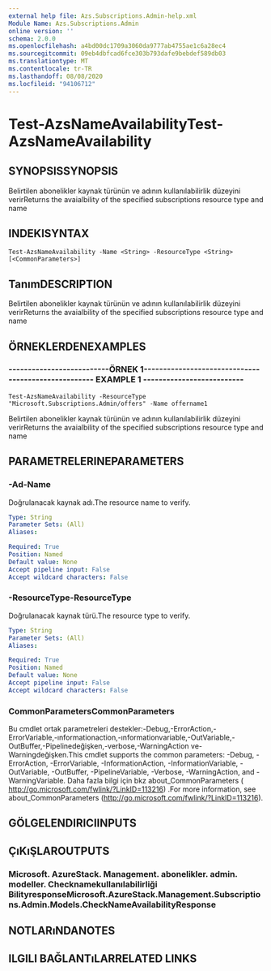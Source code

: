 ```yaml
---
external help file: Azs.Subscriptions.Admin-help.xml
Module Name: Azs.Subscriptions.Admin
online version: ''
schema: 2.0.0
ms.openlocfilehash: a4bd00dc1709a3060da9777ab4755ae1c6a28ec4
ms.sourcegitcommit: 09eb4dbfcad6fce303b793dafe9bebdef589db03
ms.translationtype: MT
ms.contentlocale: tr-TR
ms.lasthandoff: 08/08/2020
ms.locfileid: "94106712"
---
```

# <span data-ttu-id="ad338-101">Test-AzsNameAvailability</span><span class="sxs-lookup"><span data-stu-id="ad338-101">Test-AzsNameAvailability</span></span>

## <span data-ttu-id="ad338-102">SYNOPSIS</span><span class="sxs-lookup"><span data-stu-id="ad338-102">SYNOPSIS</span></span>
<span data-ttu-id="ad338-103">Belirtilen abonelikler kaynak türünün ve adının kullanılabilirlik düzeyini verir</span><span class="sxs-lookup"><span data-stu-id="ad338-103">Returns the avaialbility of the specified subscriptions resource type and name</span></span>

## <span data-ttu-id="ad338-104">INDEKI</span><span class="sxs-lookup"><span data-stu-id="ad338-104">SYNTAX</span></span>

```
Test-AzsNameAvailability -Name <String> -ResourceType <String> [<CommonParameters>]
```

## <span data-ttu-id="ad338-105">Tanım</span><span class="sxs-lookup"><span data-stu-id="ad338-105">DESCRIPTION</span></span>
<span data-ttu-id="ad338-106">Belirtilen abonelikler kaynak türünün ve adının kullanılabilirlik düzeyini verir</span><span class="sxs-lookup"><span data-stu-id="ad338-106">Returns the avaialbility of the specified subscriptions resource type and name</span></span>

## <span data-ttu-id="ad338-107">ÖRNEKLERDEN</span><span class="sxs-lookup"><span data-stu-id="ad338-107">EXAMPLES</span></span>

### <span data-ttu-id="ad338-108">--------------------------ÖRNEK 1--------------------------</span><span class="sxs-lookup"><span data-stu-id="ad338-108">-------------------------- EXAMPLE 1 --------------------------</span></span>
```
Test-AzsNameAvailability -ResourceType "Microsoft.Subscriptions.Admin/offers" -Name offername1
```

<span data-ttu-id="ad338-109">Belirtilen abonelikler kaynak türünün ve adının kullanılabilirlik düzeyini verir</span><span class="sxs-lookup"><span data-stu-id="ad338-109">Returns the avaialbility of the specified subscriptions resource type and name</span></span>

## <span data-ttu-id="ad338-110">PARAMETRELERINE</span><span class="sxs-lookup"><span data-stu-id="ad338-110">PARAMETERS</span></span>

### <span data-ttu-id="ad338-111">-Ad</span><span class="sxs-lookup"><span data-stu-id="ad338-111">-Name</span></span>
<span data-ttu-id="ad338-112">Doğrulanacak kaynak adı.</span><span class="sxs-lookup"><span data-stu-id="ad338-112">The resource name to verify.</span></span>

```yaml
Type: String
Parameter Sets: (All)
Aliases: 

Required: True
Position: Named
Default value: None
Accept pipeline input: False
Accept wildcard characters: False
```

### <span data-ttu-id="ad338-113">-ResourceType</span><span class="sxs-lookup"><span data-stu-id="ad338-113">-ResourceType</span></span>
<span data-ttu-id="ad338-114">Doğrulanacak kaynak türü.</span><span class="sxs-lookup"><span data-stu-id="ad338-114">The resource type to verify.</span></span>

```yaml
Type: String
Parameter Sets: (All)
Aliases: 

Required: True
Position: Named
Default value: None
Accept pipeline input: False
Accept wildcard characters: False
```

### <span data-ttu-id="ad338-115">CommonParameters</span><span class="sxs-lookup"><span data-stu-id="ad338-115">CommonParameters</span></span>
<span data-ttu-id="ad338-116">Bu cmdlet ortak parametreleri destekler:-Debug,-ErrorAction,-ErrorVariable,-ınformationaction,-ınformationvariable,-OutVariable,-OutBuffer,-Pipelinedeğişken,-verbose,-WarningAction ve-Warningdeğişken.</span><span class="sxs-lookup"><span data-stu-id="ad338-116">This cmdlet supports the common parameters: -Debug, -ErrorAction, -ErrorVariable, -InformationAction, -InformationVariable, -OutVariable, -OutBuffer, -PipelineVariable, -Verbose, -WarningAction, and -WarningVariable.</span></span> <span data-ttu-id="ad338-117">Daha fazla bilgi için bkz about_CommonParameters ( http://go.microsoft.com/fwlink/?LinkID=113216) .</span><span class="sxs-lookup"><span data-stu-id="ad338-117">For more information, see about_CommonParameters (http://go.microsoft.com/fwlink/?LinkID=113216).</span></span>

## <span data-ttu-id="ad338-118">GÖLGELENDIRICI</span><span class="sxs-lookup"><span data-stu-id="ad338-118">INPUTS</span></span>

## <span data-ttu-id="ad338-119">ÇıKıŞLAR</span><span class="sxs-lookup"><span data-stu-id="ad338-119">OUTPUTS</span></span>

### <span data-ttu-id="ad338-120">Microsoft. AzureStack. Management. abonelikler. admin. modeller. Checknamekullanılabilirliği Bilityresponse</span><span class="sxs-lookup"><span data-stu-id="ad338-120">Microsoft.AzureStack.Management.Subscriptions.Admin.Models.CheckNameAvailabilityResponse</span></span>

## <span data-ttu-id="ad338-121">NOTLARıNDA</span><span class="sxs-lookup"><span data-stu-id="ad338-121">NOTES</span></span>

## <span data-ttu-id="ad338-122">ILGILI BAĞLANTıLAR</span><span class="sxs-lookup"><span data-stu-id="ad338-122">RELATED LINKS</span></span>

